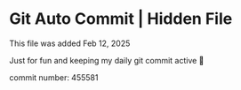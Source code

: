 # Git Auto Commit | Hidden File

This file was added Feb 12, 2025

Just for fun and keeping my daily git commit active 🤪

commit number: 455581
